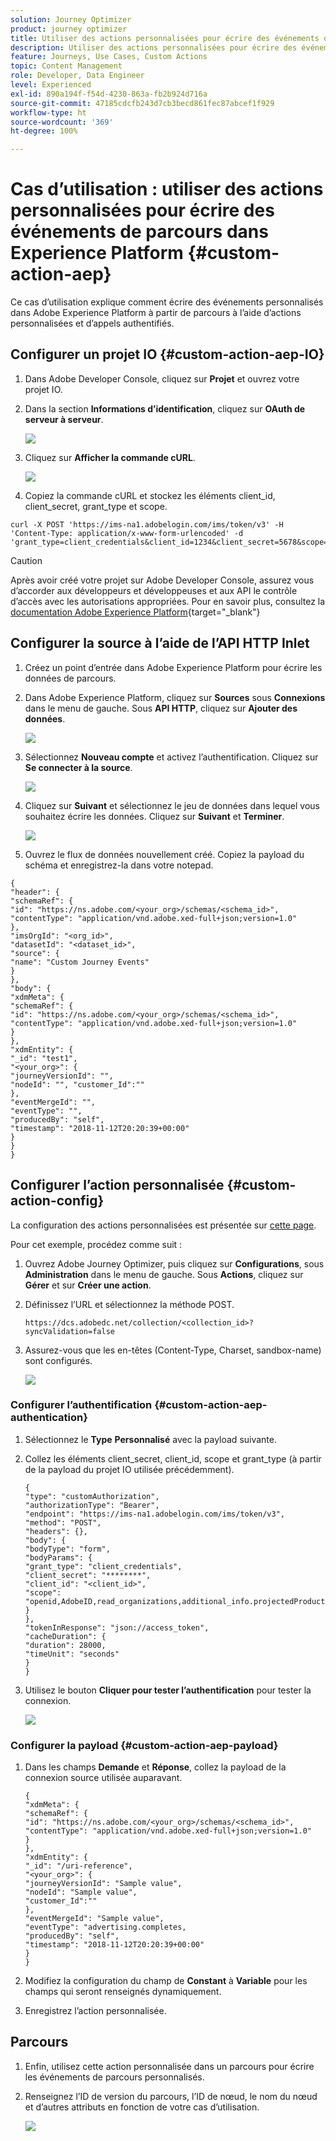 ```yaml
---
solution: Journey Optimizer
product: journey optimizer
title: Utiliser des actions personnalisées pour écrire des événements de parcours dans AEP
description: Utiliser des actions personnalisées pour écrire des événements de parcours dans AEP
feature: Journeys, Use Cases, Custom Actions
topic: Content Management
role: Developer, Data Engineer
level: Experienced
exl-id: 890a194f-f54d-4230-863a-fb2b924d716a
source-git-commit: 47185cdcfb243d7cb3becd861fec87abcef1f929
workflow-type: ht
source-wordcount: '369'
ht-degree: 100%

---
```


# Cas d’utilisation : utiliser des actions personnalisées pour écrire des événements de parcours dans Experience Platform {#custom-action-aep}

Ce cas d’utilisation explique comment écrire des événements personnalisés dans Adobe Experience Platform à partir de parcours à l’aide d’actions personnalisées et d’appels authentifiés.

## Configurer un projet IO {#custom-action-aep-IO}

1. Dans Adobe Developer Console, cliquez sur **Projet** et ouvrez votre projet IO.

1. Dans la section **Informations d’identification**, cliquez sur **OAuth de serveur à serveur**.

   ![](assets/custom-action-aep-1.png)

1. Cliquez sur **Afficher la commande cURL**.

   ![](assets/custom-action-aep-2.png)

1. Copiez la commande cURL et stockez les éléments client_id, client_secret, grant_type et scope.

```
curl -X POST 'https://ims-na1.adobelogin.com/ims/token/v3' -H 'Content-Type: application/x-www-form-urlencoded' -d 'grant_type=client_credentials&client_id=1234&client_secret=5678&scope=openid,AdobeID,read_organizations,additional_info.projectedProductContext,session'
```

>[!CAUTION]
>
>Après avoir créé votre projet sur Adobe Developer Console, assurez vous d’accorder aux développeurs et développeuses et aux API le contrôle d’accès avec les autorisations appropriées. Pour en savoir plus, consultez la [documentation Adobe Experience Platform](https://experienceleague.adobe.com/fr/docs/experience-platform/landing/platform-apis/api-authentication#grant-developer-and-api-access-control){target="_blank"}

## Configurer la source à l’aide de l’API HTTP Inlet

1. Créez un point d’entrée dans Adobe Experience Platform pour écrire les données de parcours.

1. Dans Adobe Experience Platform, cliquez sur **Sources** sous **Connexions** dans le menu de gauche. Sous **API HTTP**, cliquez sur **Ajouter des données**.

   ![](assets/custom-action-aep-3.png)

1. Sélectionnez **Nouveau compte** et activez l’authentification. Cliquez sur **Se connecter à la source**.

   ![](assets/custom-action-aep-4.png)

1. Cliquez sur **Suivant** et sélectionnez le jeu de données dans lequel vous souhaitez écrire les données. Cliquez sur **Suivant** et **Terminer**.

   ![](assets/custom-action-aep-5.png)

1. Ouvrez le flux de données nouvellement créé. Copiez la payload du schéma et enregistrez-la dans votre notepad.

```
{
"header": {
"schemaRef": {
"id": "https://ns.adobe.com/<your_org>/schemas/<schema_id>",
"contentType": "application/vnd.adobe.xed-full+json;version=1.0"
},
"imsOrgId": "<org_id>",
"datasetId": "<dataset_id>",
"source": {
"name": "Custom Journey Events"
}
},
"body": {
"xdmMeta": {
"schemaRef": {
"id": "https://ns.adobe.com/<your_org>/schemas/<schema_id>",
"contentType": "application/vnd.adobe.xed-full+json;version=1.0"
}
},
"xdmEntity": {
"_id": "test1",
"<your_org>": {
"journeyVersionId": "",
"nodeId": "", "customer_Id":""
},
"eventMergeId": "",
"eventType": "",
"producedBy": "self",
"timestamp": "2018-11-12T20:20:39+00:00"
}
}
}
```

## Configurer l’action personnalisée {#custom-action-config}

La configuration des actions personnalisées est présentée sur [cette page](../action/about-custom-action-configuration.md).

Pour cet exemple, procédez comme suit :

1. Ouvrez Adobe Journey Optimizer, puis cliquez sur **Configurations**, sous **Administration** dans le menu de gauche. Sous **Actions**, cliquez sur **Gérer** et sur **Créer une action**.

1. Définissez l’URL et sélectionnez la méthode POST.

   `https://dcs.adobedc.net/collection/<collection_id>?syncValidation=false`

1. Assurez-vous que les en-têtes (Content-Type, Charset, sandbox-name) sont configurés.

   ![](assets/custom-action-aep-7bis.png)

### Configurer l’authentification {#custom-action-aep-authentication}

1. Sélectionnez le **Type** **Personnalisé** avec la payload suivante.

1. Collez les éléments client_secret, client_id, scope et grant_type (à partir de la payload du projet IO utilisée précédemment).

   ```
   {
   "type": "customAuthorization",
   "authorizationType": "Bearer",
   "endpoint": "https://ims-na1.adobelogin.com/ims/token/v3",
   "method": "POST",
   "headers": {},
   "body": {
   "bodyType": "form",
   "bodyParams": {
   "grant_type": "client_credentials",
   "client_secret": "********",
   "client_id": "<client_id>",
   "scope": "openid,AdobeID,read_organizations,additional_info.projectedProductContext,session"
   }
   },
   "tokenInResponse": "json://access_token",
   "cacheDuration": {
   "duration": 28000,
   "timeUnit": "seconds"
   }
   }
   ```

1. Utilisez le bouton **Cliquer pour tester l’authentification** pour tester la connexion.

   ![](assets/custom-action-aep-8.png)

### Configurer la payload {#custom-action-aep-payload}

1. Dans les champs **Demande** et **Réponse**, collez la payload de la connexion source utilisée auparavant.

   ```
   {
   "xdmMeta": {
   "schemaRef": {
   "id": "https://ns.adobe.com/<your_org>/schemas/<schema_id>",
   "contentType": "application/vnd.adobe.xed-full+json;version=1.0"
   }
   },
   "xdmEntity": {
   "_id": "/uri-reference",
   "<your_org>": {
   "journeyVersionId": "Sample value",
   "nodeId": "Sample value",
   "customer_Id":""
   },
   "eventMergeId": "Sample value",
   "eventType": "advertising.completes,
   "producedBy": "self",
   "timestamp": "2018-11-12T20:20:39+00:00"
   }
   }
   ```

1. Modifiez la configuration du champ de **Constant** à **Variable** pour les champs qui seront renseignés dynamiquement.

1. Enregistrez l’action personnalisée.

## Parcours

1. Enfin, utilisez cette action personnalisée dans un parcours pour écrire les événements de parcours personnalisés.

1. Renseignez l’ID de version du parcours, l’ID de nœud, le nom du nœud et d’autres attributs en fonction de votre cas d’utilisation.

   ![](assets/custom-action-aep-9.png)
